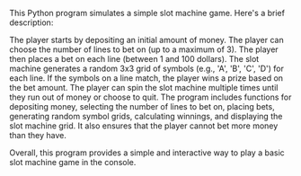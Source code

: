 
This Python program simulates a simple slot machine game. Here's a brief description:

The player starts by depositing an initial amount of money.
The player can choose the number of lines to bet on (up to a maximum of 3).
The player then places a bet on each line (between 1 and 100 dollars).
The slot machine generates a random 3x3 grid of symbols (e.g., 'A', 'B', 'C', 'D') for each line.
If the symbols on a line match, the player wins a prize based on the bet amount.
The player can spin the slot machine multiple times until they run out of money or choose to quit.
The program includes functions for depositing money, selecting the number of lines to bet on, placing bets, generating random symbol grids, calculating winnings, and displaying the slot machine grid. It also ensures that the player cannot bet more money than they have.

Overall, this program provides a simple and interactive way to play a basic slot machine game in the console.